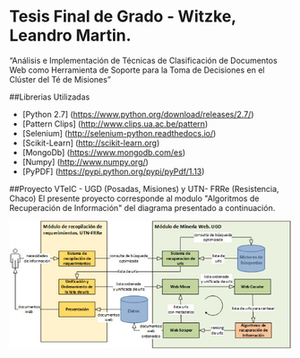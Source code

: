 # Tesis Final de Grado - Witzke, Leandro Martin.
“Análisis e Implementación de Técnicas de Clasificación de Documentos Web como Herramienta de Soporte para la Toma de Decisiones en el Clúster del Té de Misiones”

##Librerias Utilizadas
* [Python 2.7] (https://www.python.org/download/releases/2.7/)
* [Pattern Clips] (http://www.clips.ua.ac.be/pattern)
* [Selenium] (http://selenium-python.readthedocs.io/)
* [Scikit-Learn] (http://scikit-learn.org)
* [MongoDb] (https://www.mongodb.com/es)
* [Numpy] (http://www.numpy.org/)
* [PyPDF] (https://pypi.python.org/pypi/pyPdf/1.13)


##Proyecto VTeIC - UGD (Posadas, Misiones) y UTN- FRRe (Resistencia, Chaco)
El presente proyecto corresponde al modulo "Algoritmos de Recuperación de Información" del diagrama presentado a continuación.


![Proyecto VTeIC](https://github.com/Leanwit/TesisFinal/blob/master/images/diagrama.jpg)

